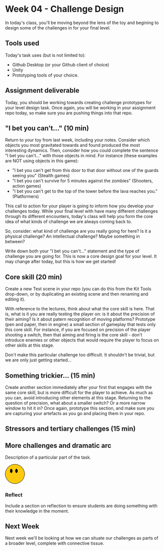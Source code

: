 # Week 04 - Challenge Design
In today's class, you'll be moving beyond the lens of the toy and begining to design some of the challenges in for your final level.

## Tools used
Today's task uses (but is not limited to):
* Github Desktop (or your Github client of choice)
* Unity
* Prototyping tools of your choice.

## Assignment deliverable
Today, you should be working towards creating challenge prototypes for your level design task. Once again, you will be working in your assignment repo today, so make sure you are pushing things into that repo.

## "I bet you can't..." (10 min)
Return to your toy from last week, including your notes. Consider which objects you most gravitated towards and found produced the most interesting dynamics. Then, consider how you could complete the sentence "I bet you can't..." with those objects in mind. For instance (these examples are NOT using objects in this game):

* "I bet you can't get from this door to that door without one of the guards seeing you" (Stealth games)
* "I bet you can't survive for 5 minutes against the zombies" (Shooters, action games)
* "I bet you can't get to the top of the tower before the lava reaches you." (Platformers)

This call to action for your player is going to inform how you develop your challenges today. While your final level with have many different challenges through its different encounters, today's class will help you form the core idea of what kinds of challenge we are always coming back to.

So, consider: what kind of challenge are you really going for here? Is it a physical challenge? An intellectual challenge? Maybe something in between?

Write down both your "I bet you can't..." statement and the type of challenge you are going for. This is now a core design goal for your level. It may change after today, but this is how we get started!

## Core skill (20 min)
Create a new Test scene in your repo (you can do this from the Kit Tools drop-down, or by duplicating an existing scene and then renaming and editing it).

With reference to the lectures, think about what the core skill is here. That is, what is it you are really testing the player on: is it about the precision of their aiming? Is it about patern recognition of moving platforms? Prototype (pen and paper, then in engine) a small section of gameplay that tests only this core skill. For instance, if you are focused on precision of the player shooting a switch, then that aiming and firing is the core skill - don't introduce enemies or other objects that would require the player to focus on other skills at this stage.

Don't make this particular challenge too difficult. It shouldn't be trivial, but we are only just getting started...

## Something trickier... (15 min)
Create another section immediately after your first that engages with the same core skill, but is more difficult for the player to achieve. As much as you can, avoid introducing other elements at this stage. Returning to the question of precision, what about a smaller switch? Or a more narrow window to hit it in? Once again, prototype this section, and make sure you are capturing your artefacts as you go and placing them in your repo.

## Stressors and tertiary challenges (15 min)


## More challenges and dramatic arc

Description of a particular part of the task.

![Image goes here!](images/sample.png)

### Reflect
Include a section on reflection to ensure students are doing something with their knowledge in the moment.

## Next Week
Next week we'll be looking at how we can situate our challenges as parts of a broader level, complete with connective tissue.

